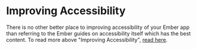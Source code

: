 # Improving Accessibility

There is no other better place to improving accessibility of your Ember app than referring to the Ember guides on accessibility itself which has the best content. To read more above "Improving Accessibility", [read here](https://guides.emberjs.com/release/accessibility/).
